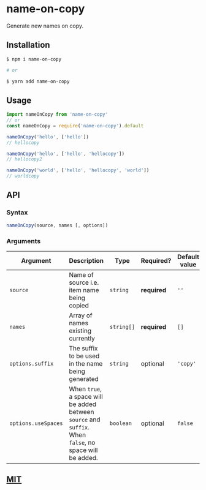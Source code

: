 # name-on-copy

Generate new names on copy.

## Installation

```sh
$ npm i name-on-copy

# or

$ yarn add name-on-copy

```

## Usage

```ts
import nameOnCopy from 'name-on-copy'
// or
const nameOnCopy = require('name-on-copy').default

nameOnCopy('hello', ['hello'])
// hellocopy

nameOnCopy('hello', ['hello', 'hellocopy'])
// hellocopy2

nameOnCopy('world', ['hello', 'hellocopy', 'world'])
// worldcopy
```

## API

### Syntax

```ts
nameOnCopy(source, names [, options])
```

### Arguments

| Argument            | Description                                                                                             | Type       | Required?    | Default value |
| ------------------- | ------------------------------------------------------------------------------------------------------- | ---------- | ------------ | ------------- |
| `source`            | Name of source i.e. item name being copied                                                              | `string`   | **required** | `''`          |
| `names`             | Array of names existing currently                                                                       | `string[]` | **required** | `[]`          |
| `options.suffix`    | The suffix to be used in the name being generated                                                       | `string`   | optional     | `'copy'`      |
| `options.useSpaces` | When `true`, a space will be added between `source` and `suffix`. When `false`, no space will be added. | `boolean`  | optional     | `false`       |

## [MIT](https://github.com/ajeetshah/name-on-copy/blob/main/LICENSE)
